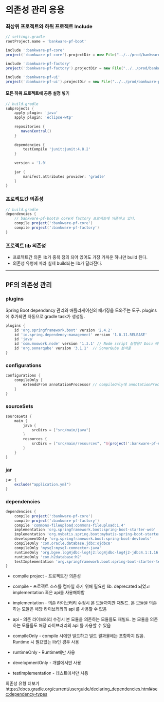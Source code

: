 # 의존성 관리 응용

### 최상위 프로젝트와 하위 프로젝트 Include


```groovy
// settings.gradle
rootProject.name = 'bankware-pf-boot'

include ':bankware-pf-core'
project(':bankware-pf-core').projectDir = new File("../../prod/bankware-pf-core")

include ':bankware-pf-factory'
project(':bankware-pf-factory').projectDir = new File("../../prod/bankware-pf-factory")

include ':bankware-pf-ui'
project(':bankware-pf-ui').projectDir = new File("../../prod/bankware-pf-ui")
```

#### 모든 하위 프로젝트에 공통 설정 넣기


```groovy
// build.gradle
subprojects {
    apply plugin: 'java'
    apply plugin: 'eclipse-wtp'
 
    repositories {
       mavenCentral()
    }
 
    dependencies {
        testCompile 'junit:junit:4.8.2'
    }
 
    version = '1.0'
 
    jar {
        manifest.attributes provider: 'gradle'
    }
}
```



### 프로젝트간 의존성


```groovy
// build.gradle
dependencies {
    // bankware-pf-boot는 core와 factory 프로젝트에 의존하고 있다.
    compile project(':bankware-pf-core')
	compile project(':bankware-pf-factory')
}

```

### 프로젝트 lib 의존성

- 프로젝트간 의존 lib가 중복 정의 되어 있어도 가장 가까운 하나만 build 된다.
- 의존성 유형에 따라 실제 build되는 lib가 달라진다.


---

## PF의 의존성 관리 

### plugins

Spring Boot dependancy 관리와 애플리케이션의 패키징을 도와주는 도구.
plugins에 추가되면 자동으로 gradle task가 생성됨.

```Groovy
plugins {
	id 'org.springframework.boot' version '2.4.2'
	id 'io.spring.dependency-management' version '1.0.11.RELEASE'
	id 'java'
	id 'com.moowork.node' version '1.3.1' // Node script 실행용? Docu 때문인가?
	id 'org.sonarqube' version '3.1.1'  // SonarQube 분석용
}
```

### configurations

```Groovy
configurations {
	compileOnly {
		extendsFrom annotationProcessor // compileOnly에 annotationProcessor를 상속시킴
	}
}
```

### sourceSets

```groovy
sourceSets {
	main {
		java {
			srcDirs = ["src/main/java"]
		}
		resources {
			srcDirs = ["src/main/resources", "${project(':bankware-pf-ui').projectDir}/src/main/resources"]
		}
	}
}
```

### jar

```groovy
jar {
	exclude("application.yml")
}
```

### dependencies

```groovy
dependencies {
	compile project(':bankware-pf-core')
	compile project(':bankware-pf-factory')
	compile 'commons-fileupload:commons-fileupload:1.4'
	implementation 'org.springframework.boot:spring-boot-starter-web'
	implementation 'org.mybatis.spring.boot:mybatis-spring-boot-starter:2.1.4'
	developmentOnly 'org.springframework.boot:spring-boot-devtools'
	compileOnly 'com.oracle.database.jdbc:ojdbc8'
	compileOnly 'mysql:mysql-connector-java'
	runtimeOnly 'org.bgee.log4jdbc-log4j2:log4jdbc-log4j2-jdbc4.1:1.16'
	runtimeOnly 'com.h2database:h2'
	testImplementation 'org.springframework.boot:spring-boot-starter-test'
}
```

- compile project - 프로젝트간 의존성

- compile - 프로젝트 소스를 컴파일 하기 위해 필요한 lib. deprecated 되었고 implementation 혹은 api를 사용해야함
- implementation - 의존 라이브러리 수정시 본 모듈까지만 재빌드. 본 모듈을 의존하는 모듈은 해당 라이브러리의 api 를 사용할 수 없음
- api - 의존 라이브러리 수정시 본 모듈을 의존하는 모듈들도 재빌드. 본 모듈을 의존하는 모듈들도 해당 라이브러리의 api 를 사용할 수 있음
- compileOnly - compile 시에만 빌드하고 빌드 결과물에는 포함하지 않음. Runtime 시 필요없는 lib인 경우 사용
- runtimeOnly - Runtime에만 사용
- developmentOnly - 개발에서만 사용
- testImplementation - 테스트에서만 사용

의존성 유형 더보기
https://docs.gradle.org/current/userguide/declaring_dependencies.html#sec:dependency-types